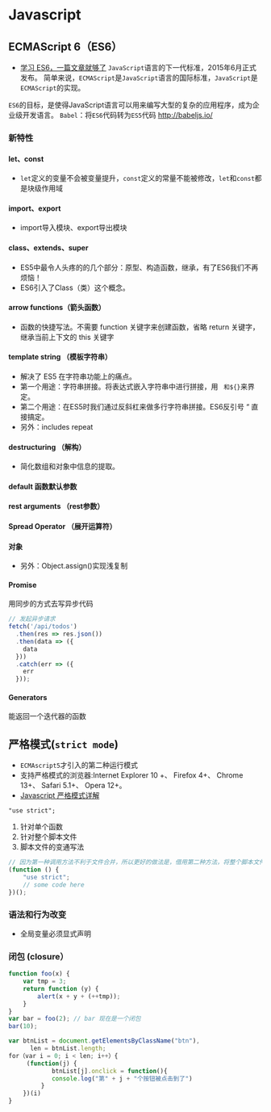 # Javascript
## ECMAScript 6（ES6）
- [学习 ES6，一篇文章就够了](https://blog.csdn.net/QQ80583600/article/details/73693512)
`JavaScript`语言的下一代标准，2015年6月正式发布。
简单来说，`ECMAScript`是`JavaScript`语言的国际标准，`JavaScript`是`ECMAScript`的实现。


`ES6`的目标，是使得JavaScript语言可以用来编写大型的复杂的应用程序，成为企业级开发语言。
`Babel`：将`ES6`代码转为`ES5`代码 http://babeljs.io/

### 新特性
#### let、const
- `let`定义的变量不会被变量提升，`const`定义的常量不能被修改，`let`和`const`都是块级作用域

#### import、export
- import导入模块、export导出模块

#### class、extends、super
- ES5中最令人头疼的的几个部分：原型、构造函数，继承，有了ES6我们不再烦恼！
- ES6引入了Class（类）这个概念。

#### arrow functions（箭头函数）
- 函数的快捷写法。不需要 function 关键字来创建函数，省略 return 关键字，继承当前上下文的 this 关键字

#### template string （模板字符串）
- 解决了 ES5 在字符串功能上的痛点。
- 第一个用途：字符串拼接。将表达式嵌入字符串中进行拼接，用 ` 和${}`来界定。
- 第二个用途：在ES5时我们通过反斜杠来做多行字符串拼接。ES6反引号 “ 直接搞定。
- 另外：includes repeat

#### destructuring （解构）
- 简化数组和对象中信息的提取。

#### default 函数默认参数

#### rest arguments （rest参数）

#### Spread Operator （展开运算符）

#### 对象
- 另外：Object.assign()实现浅复制

#### Promise
用同步的方式去写异步代码
```js
// 发起异步请求
fetch('/api/todos')
  .then(res => res.json())
  .then(data => ({
    data
  }))
  .catch(err => ({
    err
  }));
```

#### Generators
能返回一个迭代器的函数


## 严格模式(`strict mode`)
- `ECMAscript5`才引入的第二种运行模式
- 支持严格模式的浏览器:Internet Explorer 10 +、 Firefox 4+、 Chrome 13+、 Safari 5.1+、 Opera 12+。
- [Javascript 严格模式详解](http://www.ruanyifeng.com/blog/2013/01/javascript_strict_mode.html)

`"use strict";`

1. 针对单个函数
2. 针对整个脚本文件
3. 脚本文件的变通写法
```js
// 因为第一种调用方法不利于文件合并，所以更好的做法是，借用第二种方法，将整个脚本文件放在一个立即执行的匿名函数之中。
(function () {
    "use strict";
    // some code here
})();
```
### 语法和行为改变
- 全局变量必须显式声明

### 闭包 (closure）
``` js
function foo(x) {
    var tmp = 3;
    return function (y) {
        alert(x + y + (++tmp));
    }
}
var bar = foo(2); // bar 现在是一个闭包
bar(10);

var btnList = document.getElementsByClassName("btn"),
      len = btnList.length;
for（var i = 0; i < len; i++）{
     (function(j) {
            btnList[j].onclick = function(){
            console.log("第" + j + "个按钮被点击到了")
         }   
    })(i)
}   
```
